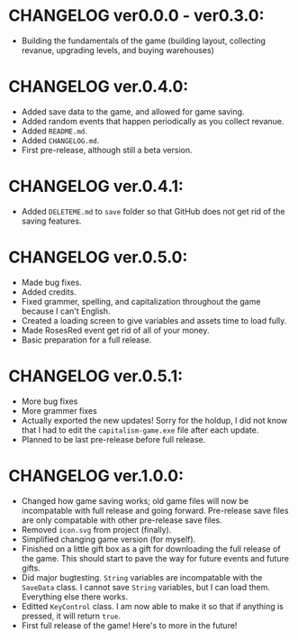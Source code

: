 # CHANGELOG ver0.0.0 - ver0.3.0:
 - Building the fundamentals of the game (building layout, collecting revanue, upgrading levels, and buying warehouses)

# CHANGELOG ver.0.4.0:
 - Added save data to the game, and allowed for game saving.
 - Added random events that happen periodically as you collect revanue.
 - Added `README.md`.
 - Added `CHANGELOG.md`.
 - First pre-release, although still a beta version.

# CHANGELOG ver.0.4.1:
 - Added `DELETEME.md` to `save` folder so that GitHub does not get rid of the saving features.

# CHANGELOG ver.0.5.0:
 - Made bug fixes.
 - Added credits.
 - Fixed grammer, spelling, and capitalization throughout the game because I can't English.
 - Created a loading screen to give variables and assets time to load fully.
 - Made RosesRed event get rid of all of your money.
 - Basic preparation for a full release.

# CHANGELOG ver.0.5.1:
 - More bug fixes
 - More grammer fixes
 - Actually exported the new updates! Sorry for the holdup, I did not know that I had to edit the `capitalism-game.exe` file after each update.
 - Planned to be last pre-release before full release.

# CHANGELOG ver.1.0.0:
 - Changed how game saving works; old game files will now be incompatable with full release and going forward. Pre-release save files are only compatable with other pre-release save files.
 - Removed `icon.svg` from project (finally).
 - Simplified changing game version (for myself).
 - Finished on a little gift box as a gift for downloading the full release of the game. This should start to pave the way for future events and future gifts.
 - Did major bugtesting. `String` variables are incompatable with the `SaveData` class. I cannot save `String` variables, but I can load them. Everything else there works.
 - Editted `KeyControl` class. I am now able to make it so that if anything is pressed, it will return `true`.
 - First full release of the game! Here's to more in the future!
